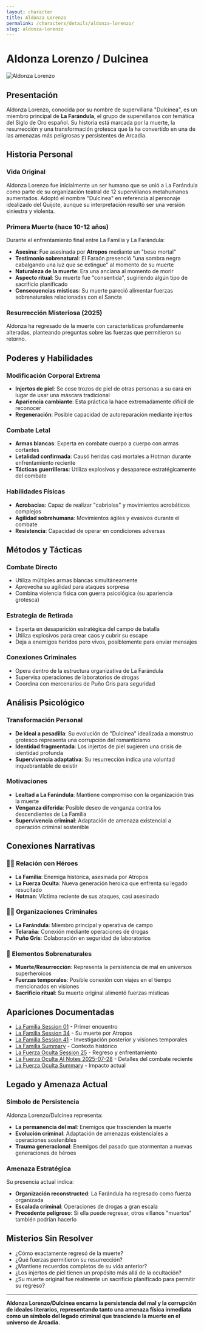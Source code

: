 ```yaml
---
layout: character
title: Aldonza Lorenzo
permalink: /characters/details/aldonza-lorenzo/
slug: aldonza-lorenzo
---
```


# Aldonza Lorenzo / Dulcinea

<div class="character-photo">
  <img src="{{ site.baseurl }}/assets/img/characters/Aldonza Lorenzo.png" alt="Aldonza Lorenzo" />
</div>

## Presentación
Aldonza Lorenzo, conocida por su nombre de supervillana "Dulcinea", es un miembro principal de **La Farándula**, el grupo de supervillanos con temática del Siglo de Oro español. Su historia está marcada por la muerte, la resurrección y una transformación grotesca que la ha convertido en una de las amenazas más peligrosas y persistentes de Arcadia.

## Historia Personal

### **Vida Original**
Aldonza Lorenzo fue inicialmente un ser humano que se unió a La Farándula como parte de su organización teatral de 12 supervillanos metahumanos aumentados. Adoptó el nombre "Dulcinea" en referencia al personaje idealizado del Quijote, aunque su interpretación resultó ser una versión siniestra y violenta.

### **Primera Muerte (hace 10-12 años)**
Durante el enfrentamiento final entre La Familia y La Farándula:
- **Asesina**: Fue asesinada por **Atropos** mediante un "beso mortal"
- **Testimonio sobrenatural**: El Faraón presenció "una sombra negra cabalgando una luz que se extingue" al momento de su muerte
- **Naturaleza de la muerte**: Era una anciana al momento de morir
- **Aspecto ritual**: Su muerte fue "consentida", sugiriendo algún tipo de sacrificio planificado
- **Consecuencias místicas**: Su muerte pareció alimentar fuerzas sobrenaturales relacionadas con el Sancta

### **Resurrección Misteriosa (2025)**
Aldonza ha regresado de la muerte con características profundamente alteradas, planteando preguntas sobre las fuerzas que permitieron su retorno.

## Poderes y Habilidades

### **Modificación Corporal Extrema**
- **Injertos de piel**: Se cose trozos de piel de otras personas a su cara en lugar de usar una máscara tradicional
- **Apariencia cambiante**: Esta práctica la hace extremadamente difícil de reconocer
- **Regeneración**: Posible capacidad de autoreparación mediante injertos

### **Combate Letal**
- **Armas blancas**: Experta en combate cuerpo a cuerpo con armas cortantes
- **Letalidad confirmada**: Causó heridas casi mortales a Hotman durante enfrentamiento reciente
- **Tácticas guerrilleras**: Utiliza explosivos y desaparece estratégicamente del combate

### **Habilidades Físicas**
- **Acrobacias**: Capaz de realizar "cabriolas" y movimientos acrobáticos complejos
- **Agilidad sobrehumana**: Movimientos ágiles y evasivos durante el combate
- **Resistencia**: Capacidad de operar en condiciones adversas

## Métodos y Tácticas

### **Combate Directo**
- Utiliza múltiples armas blancas simultáneamente
- Aprovecha su agilidad para ataques sorpresa
- Combina violencia física con guerra psicológica (su apariencia grotesca)

### **Estrategia de Retirada**
- Experta en desaparición estratégica del campo de batalla
- Utiliza explosivos para crear caos y cubrir su escape
- Deja a enemigos heridos pero vivos, posiblemente para enviar mensajes

### **Conexiones Criminales**
- Opera dentro de la estructura organizativa de La Farándula
- Supervisa operaciones de laboratorios de drogas
- Coordina con mercenarios de Puño Gris para seguridad

## Análisis Psicológico

### **Transformación Personal**
- **De ideal a pesadilla**: Su evolución de "Dulcinea" idealizada a monstruo grotesco representa una corrupción del romanticismo
- **Identidad fragmentada**: Los injertos de piel sugieren una crisis de identidad profunda
- **Supervivencia adaptativa**: Su resurrección indica una voluntad inquebrantable de existir

### **Motivaciones**
- **Lealtad a La Farándula**: Mantiene compromiso con la organización tras la muerte
- **Venganza diferida**: Posible deseo de venganza contra los descendientes de La Familia
- **Supervivencia criminal**: Adaptación de amenaza existencial a operación criminal sostenible

## Conexiones Narrativas

### **🦸‍♂️ Relación con Héroes**
- **La Familia**: Enemiga histórica, asesinada por Atropos
- **La Fuerza Oculta**: Nueva generación heroica que enfrenta su legado resucitado
- **Hotman**: Víctima reciente de sus ataques, casi asesinado

### **🦹‍♀️ Organizaciones Criminales**
- **La Farándula**: Miembro principal y operativa de campo
- **Telaraña**: Conexión mediante operaciones de drogas
- **Puño Gris**: Colaboración en seguridad de laboratorios

### **🔮 Elementos Sobrenaturales**
- **Muerte/Resurrección**: Representa la persistencia de mal en universos superheroicos
- **Fuerzas temporales**: Posible conexión con viajes en el tiempo mencionados en visiones
- **Sacrificio ritual**: Su muerte original alimentó fuerzas místicas

## Apariciones Documentadas
- [La Familia Session 01](../../campaigns/la-familia/session-01.md) - Primer encuentro
- [La Familia Session 34](../../campaigns/la-familia/session-34.md) - Su muerte por Atropos
- [La Familia Session 41](../../campaigns/la-familia/session-41.md) - Investigación posterior y visiones temporales
- [La Familia Summary](../../campaigns/la-familia/summary/summary.md) - Contexto histórico
- [La Fuerza Oculta Session 25](../../campaigns/la-fuerza-oculta/manual-notes/session-25-2025-07-27.md) - Regreso y enfrentamiento
- [La Fuerza Oculta AI Notes 2025-07-28](../../campaigns/la-fuerza-oculta/ai-notes/2025-07-28-gemini-notes.md) - Detalles del combate reciente
- [La Fuerza Oculta Summary](../../campaigns/la-fuerza-oculta/summary/summary.md) - Impacto actual

## Legado y Amenaza Actual

### **Símbolo de Persistencia**
Aldonza Lorenzo/Dulcinea representa:
- **La permanencia del mal**: Enemigos que trascienden la muerte
- **Evolución criminal**: Adaptación de amenazas existenciales a operaciones sostenibles
- **Trauma generacional**: Enemigos del pasado que atormentan a nuevas generaciones de héroes

### **Amenaza Estratégica**
Su presencia actual indica:
- **Organización reconstructed**: La Farándula ha regresado como fuerza organizada
- **Escalada criminal**: Operaciones de drogas a gran escala
- **Precedente peligroso**: Si ella puede regresar, otros villanos "muertos" también podrían hacerlo

## Misterios Sin Resolver
- ¿Cómo exactamente regresó de la muerte?
- ¿Qué fuerzas permitieron su resurrección?
- ¿Mantiene recuerdos completos de su vida anterior?
- ¿Los injertos de piel tienen un propósito más allá de la ocultación?
- ¿Su muerte original fue realmente un sacrificio planificado para permitir su regreso?

---

**Aldonza Lorenzo/Dulcinea encarna la persistencia del mal y la corrupción de ideales literarios, representando tanto una amenaza física inmediata como un símbolo del legado criminal que trasciende la muerte en el universo de Arcadia.**